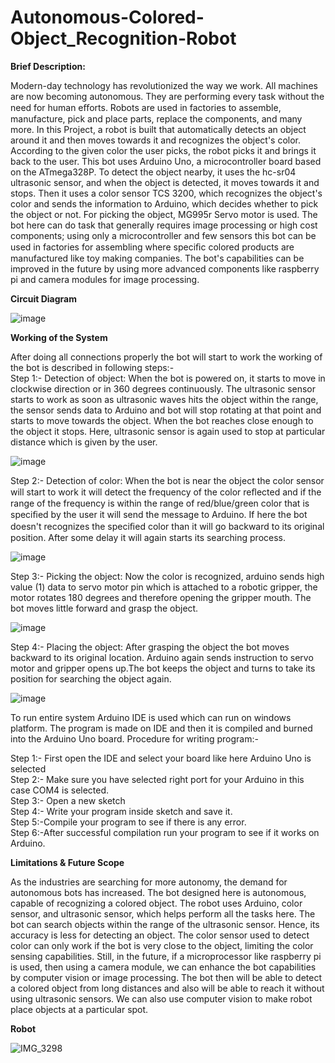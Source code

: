 # Autonomous-Colored-Object_Recognition-Robot

<b> Brief Description: </b>

Modern-day technology has revolutionized the way we work. All machines are now becoming autonomous. They are performing every task without the need for human eﬀorts. Robots are used in factories to assemble, manufacture, pick and place parts, replace the components, and many more. In this Project, a robot is built that automatically detects an object around it and then moves towards it and recognizes the object's color. According to the given color the user picks, the robot picks it and brings it back to the user. This bot uses Arduino Uno, a microcontroller board based on the ATmega328P. To detect the object nearby, it uses the hc-sr04 ultrasonic sensor, and when the object is detected, it moves towards it and stops. Then it uses a color sensor TCS 3200, which recognizes the object's color and sends the information to Arduino, which decides whether to pick the object or not. For picking the object, MG995r Servo motor is used. The bot here can do task that generally requires image processing or high cost components; using only a microcontroller and few sensors this bot can be used in factories for assembling where speciﬁc colored products are manufactured like toy making companies. The bot's capabilities can be improved in the future by using more advanced components like raspberry pi and camera modules for image processing.

<b> Circuit Diagram </b>

![image](https://user-images.githubusercontent.com/53033119/148650960-e0db7d0f-4911-415a-a1ba-a7daaeeffd83.png)

<b> Working of the System </b>

After doing all connections properly the bot will start to work the working of the bot is described in following steps:-<br>
Step 1:- Detection of object: When the bot is powered on, it starts to move in clockwise direction or in 360 degrees continuously. The ultrasonic sensor starts to work as soon as ultrasonic waves hits the object within the range, the sensor sends data to Arduino and bot will stop rotating at that point and starts to move towards the object. When the bot reaches close enough to the object it stops. Here, ultrasonic sensor is again used to stop at particular distance which is given by the user.

![image](https://user-images.githubusercontent.com/53033119/148651025-6f369ae8-a910-4023-b671-5edbae527c4c.png)

Step 2:- Detection of color: When the bot is near the object the color sensor will start to work it will detect the frequency of the color reﬂected and if the range of the frequency is within the range of red/blue/green color that is speciﬁed by the user it will send the message to Arduino. If here the bot doesn't recognizes the speciﬁed color than it will go backward to its original position.  After some delay it will again starts its searching process.

![image](https://user-images.githubusercontent.com/53033119/148651030-70731193-61c2-4257-a373-736deb921b23.png)

Step 3:- Picking the object: Now the color is recognized, arduino sends high value (1) data to servo motor pin which is attached to a robotic gripper, the motor rotates 180 degrees and therefore opening the gripper mouth. The bot moves little forward and grasp the object.

![image](https://user-images.githubusercontent.com/53033119/148651048-4efed22e-5e75-44d8-bf99-0ee9fbc82475.png)

Step 4:- Placing the object: After grasping the object the bot moves backward to its original location. Arduino again sends instruction to servo motor and gripper opens up.The bot keeps the object and turns to take its position for searching the object again.

![image](https://user-images.githubusercontent.com/53033119/148651051-b066a55e-4b36-424a-bb5e-ecbbd507ce8f.png)


To run entire system Arduino IDE is used which can run on windows platform. The program is made on IDE and then it is compiled and burned into the Arduino Uno board. Procedure for writing program:-

Step 1:- First open the IDE and select your board like here Arduino Uno is selected </br> 
Step 2:- Make sure you have selected right port for your Arduino in this case COM4 is selected.</br>
Step 3:- Open a new sketch</br>
Step 4:- Write your program inside sketch and save it.</br>
Step 5:-Compile your program to see if there is any error.</br>
Step 6:-After successful compilation run your program to see if it works on Arduino.</br>

<b> Limitations & Future Scope </b>

As the industries are searching for more autonomy, the demand for autonomous bots has increased. The bot designed here is autonomous, capable of recognizing a colored object. The robot uses Arduino, color sensor, and ultrasonic sensor, which helps perform all the tasks here. The bot can search objects within the range of the ultrasonic sensor. Hence, its accuracy is less for detecting an object. The color sensor used to detect color can only work if the bot is very close to the object, limiting the color sensing capabilities. Still, in the future, if a microprocessor like raspberry pi is used, then using a camera module, we can enhance the bot capabilities by computer vision or image processing. The bot then will be able to detect a colored object from long distances and also will be able to reach it without using ultrasonic sensors. We can also use computer vision to make robot place objects at a particular spot.

<b> Robot </b>

![IMG_3298](https://user-images.githubusercontent.com/53033119/148635876-b1d6682d-12af-4299-939a-376ee7ba7545.JPG)

